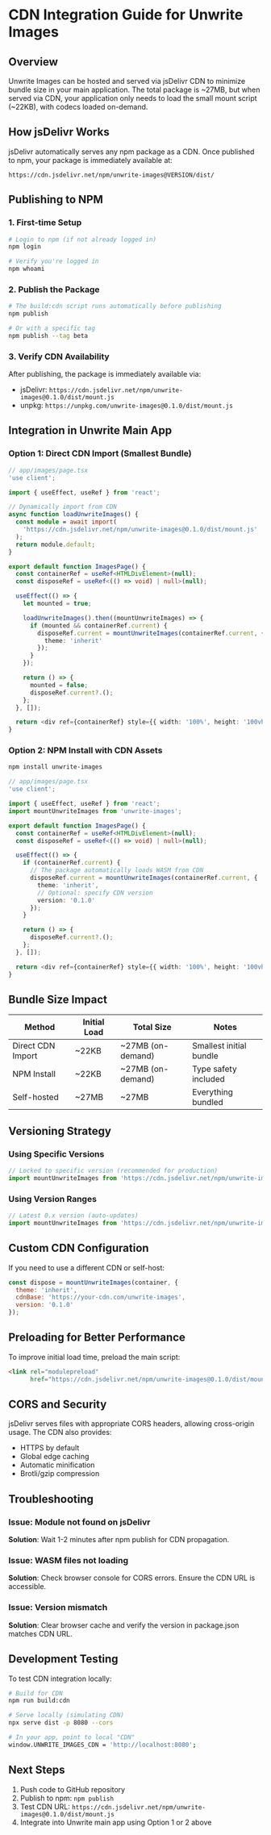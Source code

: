# CDN Integration Guide for Unwrite Images

## Overview

Unwrite Images can be hosted and served via jsDelivr CDN to minimize bundle size in your main application. The total package is ~27MB, but when served via CDN, your application only needs to load the small mount script (~22KB), with codecs loaded on-demand.

## How jsDelivr Works

jsDelivr automatically serves any npm package as a CDN. Once published to npm, your package is immediately available at:
```
https://cdn.jsdelivr.net/npm/unwrite-images@VERSION/dist/
```

## Publishing to NPM

### 1. First-time Setup
```bash
# Login to npm (if not already logged in)
npm login

# Verify you're logged in
npm whoami
```

### 2. Publish the Package
```bash
# The build:cdn script runs automatically before publishing
npm publish

# Or with a specific tag
npm publish --tag beta
```

### 3. Verify CDN Availability
After publishing, the package is immediately available via:
- jsDelivr: `https://cdn.jsdelivr.net/npm/unwrite-images@0.1.0/dist/mount.js`
- unpkg: `https://unpkg.com/unwrite-images@0.1.0/dist/mount.js`

## Integration in Unwrite Main App

### Option 1: Direct CDN Import (Smallest Bundle)
```typescript
// app/images/page.tsx
'use client';

import { useEffect, useRef } from 'react';

// Dynamically import from CDN
async function loadUnwriteImages() {
  const module = await import(
    'https://cdn.jsdelivr.net/npm/unwrite-images@0.1.0/dist/mount.js'
  );
  return module.default;
}

export default function ImagesPage() {
  const containerRef = useRef<HTMLDivElement>(null);
  const disposeRef = useRef<(() => void) | null>(null);

  useEffect(() => {
    let mounted = true;

    loadUnwriteImages().then((mountUnwriteImages) => {
      if (mounted && containerRef.current) {
        disposeRef.current = mountUnwriteImages(containerRef.current, {
          theme: 'inherit'
        });
      }
    });

    return () => {
      mounted = false;
      disposeRef.current?.();
    };
  }, []);

  return <div ref={containerRef} style={{ width: '100%', height: '100vh' }} />;
}
```

### Option 2: NPM Install with CDN Assets
```bash
npm install unwrite-images
```

```typescript
// app/images/page.tsx
'use client';

import { useEffect, useRef } from 'react';
import mountUnwriteImages from 'unwrite-images';

export default function ImagesPage() {
  const containerRef = useRef<HTMLDivElement>(null);
  const disposeRef = useRef<(() => void) | null>(null);

  useEffect(() => {
    if (containerRef.current) {
      // The package automatically loads WASM from CDN
      disposeRef.current = mountUnwriteImages(containerRef.current, {
        theme: 'inherit',
        // Optional: specify CDN version
        version: '0.1.0'
      });
    }

    return () => {
      disposeRef.current?.();
    };
  }, []);

  return <div ref={containerRef} style={{ width: '100%', height: '100vh' }} />;
}
```

## Bundle Size Impact

| Method | Initial Load | Total Size | Notes |
|--------|-------------|------------|-------|
| Direct CDN Import | ~22KB | ~27MB (on-demand) | Smallest initial bundle |
| NPM Install | ~22KB | ~27MB (on-demand) | Type safety included |
| Self-hosted | ~27MB | ~27MB | Everything bundled |

## Versioning Strategy

### Using Specific Versions
```javascript
// Locked to specific version (recommended for production)
import mountUnwriteImages from 'https://cdn.jsdelivr.net/npm/unwrite-images@0.1.0/dist/mount.js';
```

### Using Version Ranges
```javascript
// Latest 0.x version (auto-updates)
import mountUnwriteImages from 'https://cdn.jsdelivr.net/npm/unwrite-images@^0/dist/mount.js';
```

## Custom CDN Configuration

If you need to use a different CDN or self-host:

```javascript
const dispose = mountUnwriteImages(container, {
  theme: 'inherit',
  cdnBase: 'https://your-cdn.com/unwrite-images',
  version: '0.1.0'
});
```

## Preloading for Better Performance

To improve initial load time, preload the main script:

```html
<link rel="modulepreload" 
      href="https://cdn.jsdelivr.net/npm/unwrite-images@0.1.0/dist/mount.js">
```

## CORS and Security

jsDelivr serves files with appropriate CORS headers, allowing cross-origin usage. The CDN also provides:
- HTTPS by default
- Global edge caching
- Automatic minification
- Brotli/gzip compression

## Troubleshooting

### Issue: Module not found on jsDelivr
**Solution**: Wait 1-2 minutes after npm publish for CDN propagation.

### Issue: WASM files not loading
**Solution**: Check browser console for CORS errors. Ensure the CDN URL is accessible.

### Issue: Version mismatch
**Solution**: Clear browser cache and verify the version in package.json matches CDN URL.

## Development Testing

To test CDN integration locally:

```bash
# Build for CDN
npm run build:cdn

# Serve locally (simulating CDN)
npx serve dist -p 8080 --cors

# In your app, point to local "CDN"
window.UNWRITE_IMAGES_CDN = 'http://localhost:8080';
```

## Next Steps

1. Push code to GitHub repository
2. Publish to npm: `npm publish`
3. Test CDN URL: `https://cdn.jsdelivr.net/npm/unwrite-images@0.1.0/dist/mount.js`
4. Integrate into Unwrite main app using Option 1 or 2 above